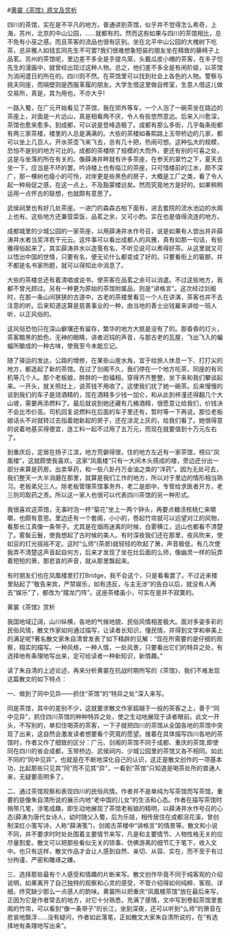 #[黄裳《茶馆》原文及赏析](https://www.vrrw.net/wx/10862.html)

四川的茶馆，实在是不平凡的地方。普通讲到茶馆，似乎并不觉得怎么希奇，上海，苏州，北京的中山公园，……就都有的。然而这些如果与四川的茶馆相比，总不免有小巫之感。而且茶客的流品也很有区别。坐在北平中山公园的大槐树下吃茶，总非雅人如钱玄同先生不可罢?我们很难想象短装的朋友坐在精致的藤椅子上品茗。苏州的茶馆呢，里边差不多全是手提鸟笼，头戴瓜皮小帽的茶客，在丰子恺先生的漫画中，就曾经出现过这种人物。总之，他们差不多全是有闲阶级，以茶馆为消闲遣日的所在的。四川则不然。在茶馆里可以找到社会上各色的人物。警察与挑夫同座，而隔壁则是西服革履的朋友。大学生借这里做自修室，生意人借这儿做交易所，真是，其为用也，不亦大乎!

一路入蜀，在广元开始看见了茶馆，我在郊外等车，一个人泡了一碗茶坐在路边的茶座上，对面是一片远山，真是相看两不厌，令人有些悠然意远。后来入川愈深，茶馆也愈来愈多。到成都，可以说是登峰造极了。成都有那么多街，几乎每条街都有两三家茶楼，楼里的人总是满满的。大些的茶楼如春熙路上玉带桥边的几家，都可以坐上几百人。开水茶壶飞来飞去，总有几十把，热闹可想。这种弘大的规模，恐怕不是别的地方可比的。成都的茶楼除了规模的大而外，更还有别的可喜之处，这是与坐落的所在有关的。像薛涛井畔就有许多茶座，在参天的翠竹之下，夏天去坐一下，应当是不坏的罢。吟诗楼上也有临江的茶座，只可惜楼前的江水，颇不深广，那一棵树也瘦小的可怜，对岸更是些黑色的房子，大概是工厂之类，看了令人起一种局促之感，在这一点上，不及豁蒙楼远矣。然而究竟地方是好的。如果稍稍运用一点怀古的联想，也就颇有意思了。



武侯祠里也有好几处茶座。一进门的森森古柏下面有，进去套院的流水池边的水阁上也有。这些地方还兼营菜饭，品茗之余，又可小酌。实在也是值得流连的地方。

成都城里的少城公园的一家茶座，以用薛涛井水作号召，说是如果有人尝出并非薛涛井水者当奖洋若干元云。这件事可以看出成都人的风雅，真有如那一句话，有些雅得俗起来了。其实薛涛井水以造笺有名，不听见说可以煮得好茶。从这里就又可以悟出中国的世情，只要有名，便无论什么都变成了好的。只要看街上的匾额，并不都是名书家所题，就可以得知此中消息了。

大些的茶楼总还有着清唱或说书，使茶客在品茗之余可以消遣。不过这些地方，我都不曾光顾过。另有一种更为原始的茶馆附属品，则是“讲格言”。这次经过剑阁时，在那一条山间狭狭的古道中，古老的茶楼里看见一个人在讲演，茶客也并不去注意的听。后来知道这算是慈善事业的一种，由当地的善士出钱雇来讲给一班人听，以正风俗的。

这风俗恐怕只在深山僻壤还有留存，繁华的地方大抵是没有了的。那昏昏的灯火，茶客黯黑的脸色，无神的眼睛，讲者迟钝的声音，与那古老的瓦屋，飞出飞入的蝙蝠所酿成的一种古味，使我至今未能忘记。

随了驿运的发达，公路的增修，在某些山崖水角，宜于给旅人休息一下、打打尖的地方，都造起了新的茶馆。在过了剑阁不久，我们停在一个地方吃茶，同座的有司机等几个人。那个老板娘，胖胖的一脸福相，穿得齐齐整整，坐下来和我们攀谈起来。一开头，就关照灶上，说茶钱不用收了。这使我们扰了她一碗茶。后来慢慢的谈到我们的车子是烧酒精的，现在酒精多少钱一加仑，和从此到梓潼还得翻几个大山坡，需要再添燃料了。最后就说到她还藏有几桶酒精，很愿意让给我们，价钱决不会比市价高。司机回复说燃料在后面的车子里还有，暂时等一下再说。那位老板娘话头不对就转过去指着她新起的房子，还在涂泥上灰的，给我们看了。她很得意的说着地基买得便宜，连工料一起不过用了五万元，而现在就要值到十万元左右了。

到重庆后，定居在扬子江滨，地方荒僻得很，住的地方左近有一家茶馆，榜曰“凤凰楼”，这就颇使我喜欢。这家“凤凰楼”只有一大间木头搭成的楼，旁边还分出一部分来算是药房。出卖草药，和一些八卦丹万金油之类的“洋药”。因为无处可去，我们整天一大半消磨在那里，就算是我们工作的地方，所以对于里边的情形相当熟习。老板弟兄三人。除老板管理茶馆事务外，老二是郎中，专管给求医者开方，老三则司取药之责。所以这一家人也很可以代表四川茶馆的另一种形式。

我很喜欢这茶馆，无事时泡一杯“菊花”坐上一两个钟头，再要点糖渍核桃仁来嚼嚼，也颇有意思。里边还有一个套阁，小小的，卷起竹帘就可以远望对江的风物，看那长江真像一条带子。尤其是在烟雨迷离的时候，白雾横江，远山也都看不清楚了。雾鬓云鬟，使我想起了古时候的美人。有时深夜我们还在那里，夜风吹来，使如豆的灯光摇摇不定。这时“么师”(茶房)就轻轻的吹起了箫，声音极低，有几次使我弄不清楚这声音起自何方，后来才发现了坐在灶后面的么师，像幽灵一样的玩弄着短短的箫，那悲哀的声音，就从那里飘起来。

有时朋友们也在凤凰楼里打打Bridge，我不会这个，只是看看罢了。不过近来楼里贴起了“敬告来宾，严禁娱乐，如有违反，与主无涉”的告白以后，就没有人再去“娱乐”了，都改为“摆龙门阵”。这座茶楼虽小，可实在是并不寂寞的。

黄裳《茶馆》赏析

我国地域辽阔，山川纵横，各地的气候地貌、民俗风情相差极大。面对多姿多彩的民俗风情，散文作家如何通过描写，让读者长知识，懂民情，并得到文学和审美上的满足呢?著名散文家朱自清曾发表了如下精辟的见解：“现在所需要的是仔细的观察，翔实的描写。一种风格，一种人情，一处风景，只要看出它们的特异之处，有选择地有条理地写出来，定可给读者一种新知识，新情趣。”

读了朱自清的上述论述，再来分析黄裳在抗战时期所写的《茶馆》，我们不难发现这篇散文的如下特点：

一、做到了同中见异——抓住“茶馆”的“特异之处”深入来写。

同是茶馆，其中的差别不少，这就要求散文作家超越于一般的茶客之上，善于“同中见异”，抓住四川茶馆的种种特异之处，使之生动地展现于读者眼前。此文一开头，不写别的，单扣住喝茶的茶客，一下子就把四川的茶馆从全国各地的茶馆中突现了出来，这自然会激发读者想要看个究竟的愿望。接着在具体描写四川各地的茶馆时，作者又作了细致的区分：广元、剑阁的茶馆不同于成都、重庆的茶馆;即使同在四川的省会成都，玉带桥边、武侯祠内、少城公园里的茶馆又各不相同。如此不同的“同中见异”，也就是在不断地深化自己的认识，这正是散文创作的一项基本功，比起那些只见其“同”而不见其“异”，一看到“茶馆”只知道是喝茶处所的普通人来，无疑要高明多了。

二、通过茶馆观察和表现四川的民俗风情。作者并不是单纯为写茶馆而写茶馆，重要的是像朱自清所说的展示内地“老中国的儿女”的生活和心态。作者在描写茶馆时捎带几笔，涉笔成趣，即生动地展现了茶馆老板娘的精明，以薛涛井水作号召的心态(薛涛为唐代女诗人，幼时随父入蜀，后为乐妓，相传居住在成都浣花溪，曾创制深红小笺写诗，人称“薛涛笺”)，剑阁古茶楼中“讲格言”的情景等。散文和小说不同，并不要求时时处处围着主要情节来写，凡是和主要情节、人物性格无关的应尽量割爱。散文可以把那些看似无关的琐事、仿佛游离的细节汇于笔下，收入文中。也只有这样，散文作品才会让人感到自然、亲切、从容、实在，而不至于有过分拘谨、严密和雕琢之嫌。

三、选择那些最有个人感受和情趣的片断来写。散文创作毕竟不同于纯客观的介绍说明，如果离开了自己独特的观察和心灵的感受，不管介绍得如何纯粹、客观、详细，终究缺少那么一点感人的韵味。黄裳所以把重庆“凤凰楼茶馆”放在最后来写，正因为它是作者常去的地方，对它十分熟悉，充满了感情，文中写到卷起茶馆里套阁的竹帘，可以看到“像一条带子”的长江，坐到深夜，还可以听到“么师”的箫音在悲哀地飘浮……没有疑问，作者如此落笔，正如散文大家朱自清所说的，在“有选择地有条理地写出来”。

